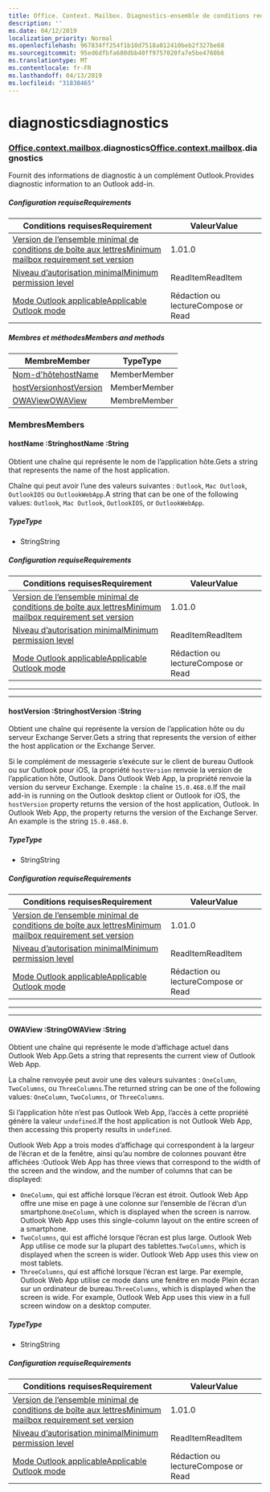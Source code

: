 ```yaml
---
title: Office. Context. Mailbox. Diagnostics-ensemble de conditions requises 1,7
description: ''
ms.date: 04/12/2019
localization_priority: Normal
ms.openlocfilehash: 967834ff254f1b10d7518a012410beb2f327be68
ms.sourcegitcommit: 95ed6dfbfa680dbb40ff9757020fa7e5be4760b6
ms.translationtype: MT
ms.contentlocale: fr-FR
ms.lasthandoff: 04/13/2019
ms.locfileid: "31838465"
---
```

# <a name="diagnostics"></a><span data-ttu-id="092dc-102">diagnostics</span><span class="sxs-lookup"><span data-stu-id="092dc-102">diagnostics</span></span>

### <a name="officeofficemdcontextofficecontextmdmailboxofficecontextmailboxmddiagnostics"></a><span data-ttu-id="092dc-103">[Office](Office.md)[.context](Office.context.md)[.mailbox](Office.context.mailbox.md).diagnostics</span><span class="sxs-lookup"><span data-stu-id="092dc-103">[Office](Office.md)[.context](Office.context.md)[.mailbox](Office.context.mailbox.md).diagnostics</span></span>

<span data-ttu-id="092dc-104">Fournit des informations de diagnostic à un complément Outlook.</span><span class="sxs-lookup"><span data-stu-id="092dc-104">Provides diagnostic information to an Outlook add-in.</span></span>

##### <a name="requirements"></a><span data-ttu-id="092dc-105">Configuration requise</span><span class="sxs-lookup"><span data-stu-id="092dc-105">Requirements</span></span>

|<span data-ttu-id="092dc-106">Conditions requises</span><span class="sxs-lookup"><span data-stu-id="092dc-106">Requirement</span></span>| <span data-ttu-id="092dc-107">Valeur</span><span class="sxs-lookup"><span data-stu-id="092dc-107">Value</span></span>|
|---|---|
|[<span data-ttu-id="092dc-108">Version de l’ensemble minimal de conditions de boîte aux lettres</span><span class="sxs-lookup"><span data-stu-id="092dc-108">Minimum mailbox requirement set version</span></span>](/office/dev/add-ins/reference/requirement-sets/outlook-api-requirement-sets)| <span data-ttu-id="092dc-109">1.0</span><span class="sxs-lookup"><span data-stu-id="092dc-109">1.0</span></span>|
|[<span data-ttu-id="092dc-110">Niveau d’autorisation minimal</span><span class="sxs-lookup"><span data-stu-id="092dc-110">Minimum permission level</span></span>](/outlook/add-ins/understanding-outlook-add-in-permissions)| <span data-ttu-id="092dc-111">ReadItem</span><span class="sxs-lookup"><span data-stu-id="092dc-111">ReadItem</span></span>|
|[<span data-ttu-id="092dc-112">Mode Outlook applicable</span><span class="sxs-lookup"><span data-stu-id="092dc-112">Applicable Outlook mode</span></span>](/outlook/add-ins/#extension-points)| <span data-ttu-id="092dc-113">Rédaction ou lecture</span><span class="sxs-lookup"><span data-stu-id="092dc-113">Compose or Read</span></span>|

##### <a name="members-and-methods"></a><span data-ttu-id="092dc-114">Membres et méthodes</span><span class="sxs-lookup"><span data-stu-id="092dc-114">Members and methods</span></span>

| <span data-ttu-id="092dc-115">Membre</span><span class="sxs-lookup"><span data-stu-id="092dc-115">Member</span></span> | <span data-ttu-id="092dc-116">Type</span><span class="sxs-lookup"><span data-stu-id="092dc-116">Type</span></span> |
|--------|------|
| [<span data-ttu-id="092dc-117">Nom-d'hôte</span><span class="sxs-lookup"><span data-stu-id="092dc-117">hostName</span></span>](#hostname-string) | <span data-ttu-id="092dc-118">Member</span><span class="sxs-lookup"><span data-stu-id="092dc-118">Member</span></span> |
| [<span data-ttu-id="092dc-119">hostVersion</span><span class="sxs-lookup"><span data-stu-id="092dc-119">hostVersion</span></span>](#hostversion-string) | <span data-ttu-id="092dc-120">Member</span><span class="sxs-lookup"><span data-stu-id="092dc-120">Member</span></span> |
| [<span data-ttu-id="092dc-121">OWAView</span><span class="sxs-lookup"><span data-stu-id="092dc-121">OWAView</span></span>](#owaview-string) | <span data-ttu-id="092dc-122">Membre</span><span class="sxs-lookup"><span data-stu-id="092dc-122">Member</span></span> |

### <a name="members"></a><span data-ttu-id="092dc-123">Membres</span><span class="sxs-lookup"><span data-stu-id="092dc-123">Members</span></span>

####  <a name="hostname-string"></a><span data-ttu-id="092dc-124">hostName :String</span><span class="sxs-lookup"><span data-stu-id="092dc-124">hostName :String</span></span>

<span data-ttu-id="092dc-125">Obtient une chaîne qui représente le nom de l’application hôte.</span><span class="sxs-lookup"><span data-stu-id="092dc-125">Gets a string that represents the name of the host application.</span></span>

<span data-ttu-id="092dc-126">Chaîne qui peut avoir l’une des valeurs suivantes : `Outlook`, `Mac Outlook`, `OutlookIOS` ou `OutlookWebApp`.</span><span class="sxs-lookup"><span data-stu-id="092dc-126">A string that can be one of the following values: `Outlook`, `Mac Outlook`, `OutlookIOS`, or `OutlookWebApp`.</span></span>

##### <a name="type"></a><span data-ttu-id="092dc-127">Type</span><span class="sxs-lookup"><span data-stu-id="092dc-127">Type</span></span>

*   <span data-ttu-id="092dc-128">String</span><span class="sxs-lookup"><span data-stu-id="092dc-128">String</span></span>

##### <a name="requirements"></a><span data-ttu-id="092dc-129">Configuration requise</span><span class="sxs-lookup"><span data-stu-id="092dc-129">Requirements</span></span>

|<span data-ttu-id="092dc-130">Conditions requises</span><span class="sxs-lookup"><span data-stu-id="092dc-130">Requirement</span></span>| <span data-ttu-id="092dc-131">Valeur</span><span class="sxs-lookup"><span data-stu-id="092dc-131">Value</span></span>|
|---|---|
|[<span data-ttu-id="092dc-132">Version de l’ensemble minimal de conditions de boîte aux lettres</span><span class="sxs-lookup"><span data-stu-id="092dc-132">Minimum mailbox requirement set version</span></span>](/office/dev/add-ins/reference/requirement-sets/outlook-api-requirement-sets)| <span data-ttu-id="092dc-133">1.0</span><span class="sxs-lookup"><span data-stu-id="092dc-133">1.0</span></span>|
|[<span data-ttu-id="092dc-134">Niveau d’autorisation minimal</span><span class="sxs-lookup"><span data-stu-id="092dc-134">Minimum permission level</span></span>](/outlook/add-ins/understanding-outlook-add-in-permissions)| <span data-ttu-id="092dc-135">ReadItem</span><span class="sxs-lookup"><span data-stu-id="092dc-135">ReadItem</span></span>|
|[<span data-ttu-id="092dc-136">Mode Outlook applicable</span><span class="sxs-lookup"><span data-stu-id="092dc-136">Applicable Outlook mode</span></span>](/outlook/add-ins/#extension-points)| <span data-ttu-id="092dc-137">Rédaction ou lecture</span><span class="sxs-lookup"><span data-stu-id="092dc-137">Compose or Read</span></span>|

---
---

####  <a name="hostversion-string"></a><span data-ttu-id="092dc-138">hostVersion :String</span><span class="sxs-lookup"><span data-stu-id="092dc-138">hostVersion :String</span></span>

<span data-ttu-id="092dc-139">Obtient une chaîne qui représente la version de l’application hôte ou du serveur Exchange Server.</span><span class="sxs-lookup"><span data-stu-id="092dc-139">Gets a string that represents the version of either the host application or the Exchange Server.</span></span>

<span data-ttu-id="092dc-p101">Si le complément de messagerie s’exécute sur le client de bureau Outlook ou sur Outlook pour iOS, la propriété `hostVersion` renvoie la version de l’application hôte, Outlook. Dans Outlook Web App, la propriété renvoie la version du serveur Exchange. Exemple : la chaîne `15.0.468.0`.</span><span class="sxs-lookup"><span data-stu-id="092dc-p101">If the mail add-in is running on the Outlook desktop client or Outlook for iOS, the `hostVersion` property returns the version of the host application, Outlook. In Outlook Web App, the property returns the version of the Exchange Server. An example is the string `15.0.468.0`.</span></span>

##### <a name="type"></a><span data-ttu-id="092dc-143">Type</span><span class="sxs-lookup"><span data-stu-id="092dc-143">Type</span></span>

*   <span data-ttu-id="092dc-144">String</span><span class="sxs-lookup"><span data-stu-id="092dc-144">String</span></span>

##### <a name="requirements"></a><span data-ttu-id="092dc-145">Configuration requise</span><span class="sxs-lookup"><span data-stu-id="092dc-145">Requirements</span></span>

|<span data-ttu-id="092dc-146">Conditions requises</span><span class="sxs-lookup"><span data-stu-id="092dc-146">Requirement</span></span>| <span data-ttu-id="092dc-147">Valeur</span><span class="sxs-lookup"><span data-stu-id="092dc-147">Value</span></span>|
|---|---|
|[<span data-ttu-id="092dc-148">Version de l’ensemble minimal de conditions de boîte aux lettres</span><span class="sxs-lookup"><span data-stu-id="092dc-148">Minimum mailbox requirement set version</span></span>](/office/dev/add-ins/reference/requirement-sets/outlook-api-requirement-sets)| <span data-ttu-id="092dc-149">1.0</span><span class="sxs-lookup"><span data-stu-id="092dc-149">1.0</span></span>|
|[<span data-ttu-id="092dc-150">Niveau d’autorisation minimal</span><span class="sxs-lookup"><span data-stu-id="092dc-150">Minimum permission level</span></span>](/outlook/add-ins/understanding-outlook-add-in-permissions)| <span data-ttu-id="092dc-151">ReadItem</span><span class="sxs-lookup"><span data-stu-id="092dc-151">ReadItem</span></span>|
|[<span data-ttu-id="092dc-152">Mode Outlook applicable</span><span class="sxs-lookup"><span data-stu-id="092dc-152">Applicable Outlook mode</span></span>](/outlook/add-ins/#extension-points)| <span data-ttu-id="092dc-153">Rédaction ou lecture</span><span class="sxs-lookup"><span data-stu-id="092dc-153">Compose or Read</span></span>|

---
---

####  <a name="owaview-string"></a><span data-ttu-id="092dc-154">OWAView :String</span><span class="sxs-lookup"><span data-stu-id="092dc-154">OWAView :String</span></span>

<span data-ttu-id="092dc-155">Obtient une chaîne qui représente le mode d’affichage actuel dans Outlook Web App.</span><span class="sxs-lookup"><span data-stu-id="092dc-155">Gets a string that represents the current view of Outlook Web App.</span></span>

<span data-ttu-id="092dc-156">La chaîne renvoyée peut avoir une des valeurs suivantes : `OneColumn`, `TwoColumns`, ou `ThreeColumns`.</span><span class="sxs-lookup"><span data-stu-id="092dc-156">The returned string can be one of the following values: `OneColumn`, `TwoColumns`, or `ThreeColumns`.</span></span>

<span data-ttu-id="092dc-157">Si l’application hôte n’est pas Outlook Web App, l’accès à cette propriété génère la valeur `undefined`.</span><span class="sxs-lookup"><span data-stu-id="092dc-157">If the host application is not Outlook Web App, then accessing this property results in `undefined`.</span></span>

<span data-ttu-id="092dc-158">Outlook Web App a trois modes d’affichage qui correspondent à la largeur de l’écran et de la fenêtre, ainsi qu’au nombre de colonnes pouvant être affichées :</span><span class="sxs-lookup"><span data-stu-id="092dc-158">Outlook Web App has three views that correspond to the width of the screen and the window, and the number of columns that can be displayed:</span></span>

*   <span data-ttu-id="092dc-p102">`OneColumn`, qui est affiché lorsque l’écran est étroit. Outlook Web App offre une mise en page à une colonne sur l’ensemble de l’écran d’un smartphone.</span><span class="sxs-lookup"><span data-stu-id="092dc-p102">`OneColumn`, which is displayed when the screen is narrow. Outlook Web App uses this single-column layout on the entire screen of a smartphone.</span></span>
*   <span data-ttu-id="092dc-p103">`TwoColumns`, qui est affiché lorsque l’écran est plus large. Outlook Web App utilise ce mode sur la plupart des tablettes.</span><span class="sxs-lookup"><span data-stu-id="092dc-p103">`TwoColumns`, which is displayed when the screen is wider. Outlook Web App uses this view on most tablets.</span></span>
*   <span data-ttu-id="092dc-p104">`ThreeColumns`, qui est affiché lorsque l’écran est large. Par exemple, Outlook Web App utilise ce mode dans une fenêtre en mode Plein écran sur un ordinateur de bureau.</span><span class="sxs-lookup"><span data-stu-id="092dc-p104">`ThreeColumns`, which is displayed when the screen is wide. For example, Outlook Web App uses this view in a full screen window on a desktop computer.</span></span>

##### <a name="type"></a><span data-ttu-id="092dc-165">Type</span><span class="sxs-lookup"><span data-stu-id="092dc-165">Type</span></span>

*   <span data-ttu-id="092dc-166">String</span><span class="sxs-lookup"><span data-stu-id="092dc-166">String</span></span>

##### <a name="requirements"></a><span data-ttu-id="092dc-167">Configuration requise</span><span class="sxs-lookup"><span data-stu-id="092dc-167">Requirements</span></span>

|<span data-ttu-id="092dc-168">Conditions requises</span><span class="sxs-lookup"><span data-stu-id="092dc-168">Requirement</span></span>| <span data-ttu-id="092dc-169">Valeur</span><span class="sxs-lookup"><span data-stu-id="092dc-169">Value</span></span>|
|---|---|
|[<span data-ttu-id="092dc-170">Version de l’ensemble minimal de conditions de boîte aux lettres</span><span class="sxs-lookup"><span data-stu-id="092dc-170">Minimum mailbox requirement set version</span></span>](/office/dev/add-ins/reference/requirement-sets/outlook-api-requirement-sets)| <span data-ttu-id="092dc-171">1.0</span><span class="sxs-lookup"><span data-stu-id="092dc-171">1.0</span></span>|
|[<span data-ttu-id="092dc-172">Niveau d’autorisation minimal</span><span class="sxs-lookup"><span data-stu-id="092dc-172">Minimum permission level</span></span>](/outlook/add-ins/understanding-outlook-add-in-permissions)| <span data-ttu-id="092dc-173">ReadItem</span><span class="sxs-lookup"><span data-stu-id="092dc-173">ReadItem</span></span>|
|[<span data-ttu-id="092dc-174">Mode Outlook applicable</span><span class="sxs-lookup"><span data-stu-id="092dc-174">Applicable Outlook mode</span></span>](/outlook/add-ins/#extension-points)| <span data-ttu-id="092dc-175">Rédaction ou lecture</span><span class="sxs-lookup"><span data-stu-id="092dc-175">Compose or Read</span></span>|

